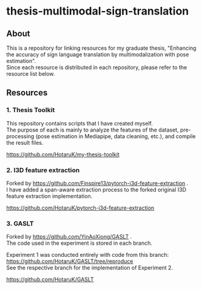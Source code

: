 # thesis-multimodal-sign-translation

## About
This is a repository for linking resources for my graduate thesis, "Enhancing the accuracy of sign language translation by multimodalization with pose estimation".  
Since each resource is distributed in each repository, please refer to the resource list below.  

## Resources

### 1. Thesis Toolkit
This repository contains scripts that I have created myself.  
The purpose of each is mainly to analyze the features of the dataset, pre-processing (pose estimation in Mediapipe, data cleaning, etc.), and compile the result files.  

https://github.com/HotaruK/my-thesis-toolkit

### 2. I3D feature extraction
Forked by https://github.com/Finspire13/pytorch-i3d-feature-extraction .  
I have added a span-aware extraction process to the forked original I3D feature extraction implementation.  

https://github.com/HotaruK/pytorch-i3d-feature-extraction

### 3. GASLT
Forked by https://github.com/YinAoXiong/GASLT .  
The code used in the experiment is stored in each branch.  

Experiment 1 was conducted entirely with code from this branch: https://github.com/HotaruK/GASLT/tree/reproduce  
See the respective branch for the implementation of Experiment 2.  

https://github.com/HotaruK/GASLT
